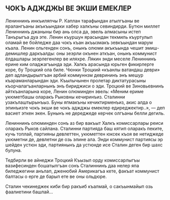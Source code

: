 ## ЧОКЪ АДЖДЖЫ ВЕ ЭКШИ ЕМЕКЛЕР

Лениннинъ инкъиляпчы Р. Каплан тарафындан атылгъаны ве яралангъаны акъкъындаки хабер халкъны севиндирди.
Бутюн миллет Лениннинъ джаныны бир ань олса да, эвель алмасыны истеп Танърыгъа дуа эте.
Ленин къуршун ярасындан текмиль къуртулып оламай ве бойледже даа чокъ къан акъызмакъ зевкъындан марум къала.
Ленин ольгенден сонъ, онынъ олюми акъкъында чешит эмиш-демишлер даркъалды: оны зеэрли окънен аткъан, онынъ коммунист ёлдашлары зеэрлегенлер ве иляхре.
Лякин энди меселе Лениннинъ ерине ким оладжагъында эди.
Халкъ арасында юрьген фикирлерге коре, бу Троцкий ола биле.
Чюнки Троцкий «къанлы ватандаш деври» деп адландырылгъан арбий коммуннзм деврининъ энъ мешур къараманларындан эди.
Къылычынен пролетар диктатурасыны къорчалагъанларнынъ энъ бириджиси о эди.
Троцкий ве Зиновьевнинъ айткъанларына коре, Ленин олюминден эвель: «Меним ериме укюметбашы оларакъ Рыковны кечиринъиз.
Сталинни узакълаштырынъыз.
Буны япмакъны кечиктирменъиз, акис алда о эпинъизге чокъ экши ве чокъ аджджы емеклер едиреджектир..», — деп васиет эткен экен.
Бунынъ не дереджеде керчек олгъаны белли дегиль.

Лениннинъ олюминден сонъ аз бир вакъыт Халкъ комиссарлары реиси оларакъ Рыков сайлана.
Сталинни партияда баш кятип оларакъ пеките, кучь топлай, партияны девлеттен, укюметтен юксек къоя ве нетиджеде укюметни де, девлетни де озь элине ала.
Энди коммунист партиясы эр шейден устюн эди, партиянынъ да устюнде исе Сталин деген бир шахс булуна.

Тедбирли ве айнеджи Троцкий Къызыл орду комиссарлыгъы вазифесинден бошатылгъан сонъ Сталиннинъ даа нелер япа биледжегини анълап, дженюбий Америкагъа кете, факъат коммунист балтасы о ерге де барып ете ве оны ольдюре.

Сталин чекинеджек киби бир ракъиб къалмай, о сакъынмайып озь фаалиетини башлай...
